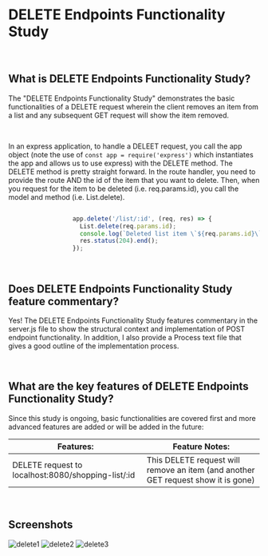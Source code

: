 # DELETE Endpoints Functionality Study

<br>

## What is DELETE Endpoints Functionality Study?
The "DELETE Endpoints Functionality Study" demonstrates the basic functionalities of a DELETE request wherein the client removes an item from a list and any subsequent GET request will show the item removed.

<br>

In an express application, to handle a DELEET request, you call the app object (note the use of ```const app = require('express')``` which instantiates the app and allows us to use express) with the DELETE method. The DELETE method is pretty straight forward.  In the route handler, you need to provide the route AND the id of the item that you want to delete.  Then, when you request for the item to be deleted (i.e. req.params.id), you call the model and method (i.e. List.delete).


```JavaScript

                  app.delete('/list/:id', (req, res) => {                                
                    List.delete(req.params.id);                                           
                    console.log(`Deleted list item \`${req.params.id}\``);               
                    res.status(204).end();                                                        
                  });

```

<br>

## Does DELETE Endpoints Functionality Study feature commentary?
Yes! The DELETE Endpoints Functionality Study features commentary in the server.js file to show the structural context and implementation of POST endpoint functionality.  In addition, I also provide a Process text file that gives a good outline of the implementation process. 

<br>

## What are the key features of DELETE Endpoints Functionality Study?
Since this study is ongoing, basic functionalities are covered first and more advanced features are added or will be added in the future:


| **Features:**                            | **Feature Notes:**                             |
| ---------------------------------------- | ----------------------------------------------|
| DELETE request to localhost:8080/shopping-list/:id | This DELETE request will remove an item (and another GET request show it is gone) |


<br>

## Screenshots
![delete1](https://user-images.githubusercontent.com/37447586/62405290-9b5bb300-b550-11e9-941e-9e6e442c7145.png)
![delete2](https://user-images.githubusercontent.com/37447586/62405291-9b5bb300-b550-11e9-905a-e8b0fb5b242f.png)
![delete3](https://user-images.githubusercontent.com/37447586/62405292-9b5bb300-b550-11e9-8d5a-9eadd8d6957c.png)
